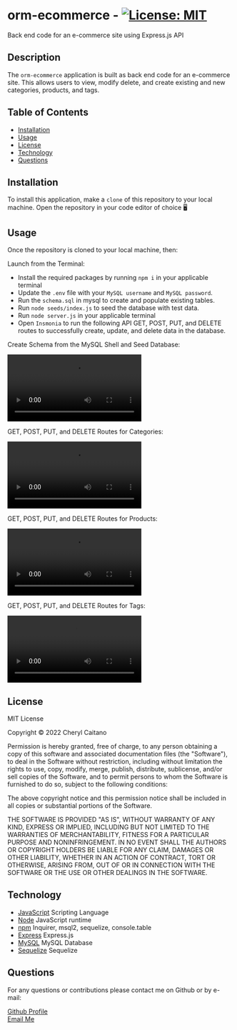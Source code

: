 # orm-ecommerce - [![License: MIT](https://img.shields.io/badge/License-MIT-yellow.svg)](https://opensource.org/licenses/MIT)
Back end code for an e-commerce site using Express.js API
## **Description**
The `orm-ecommerce` application is built as back end code for an e-commerce site. This allows users to view, modify delete, and create existing and new categories, products, and tags.

## **Table of Contents**

- [Installation](#installation)
- [Usage](#usage)
- [License](#license)
- [Technology](#technology)
- [Questions](#questions)

## **Installation**

To install this application, make a `clone` of this repository to your local machine. Open the repository in your code editor of choice 🖥️ 

## **Usage**

Once the repository is cloned to your local machine, then:

Launch from the Terminal:
- Install the required packages by running `npm i` in your applicable terminal
- Update the `.env` file with your `MySQL username` and `MySQL password`.
- Run the `schema.sql` in mysql to create and populate existing tables.
- Run `node seeds/index.js` to seed the database with test data.
- Run `node server.js` in your applicable terminal
- Open `Insmonia` to run the following API GET, POST, PUT, and DELETE routes to successfully create, update, and delete data in the database.

Create Schema from the MySQL Shell and Seed Database:

![Walkthrough of orm-ecommerce Initiation](./assets/orm_ecommerce_initiation.webm)

GET, POST, PUT, and DELETE Routes for Categories:

![Walkthrough of Category Routes](./assets/orm_ecommerce_categories.webm)

GET, POST, PUT, and DELETE Routes for Products:

![Walkthrough of Product Routes](./assets/orm_ecommerce_products.webm)

GET, POST, PUT, and DELETE Routes for Tags:

![Walkthrough of Tag Routes](./assets/orm_ecommerce_tags.webm)

## **License**

<p>
MIT License

Copyright &copy; 2022 Cheryl Caitano

Permission is hereby granted, free of charge, to any person obtaining a copy
of this software and associated documentation files (the "Software"), to deal
in the Software without restriction, including without limitation the rights
to use, copy, modify, merge, publish, distribute, sublicense, and/or sell
copies of the Software, and to permit persons to whom the Software is
furnished to do so, subject to the following conditions:

The above copyright notice and this permission notice shall be included in all
copies or substantial portions of the Software.

THE SOFTWARE IS PROVIDED "AS IS", WITHOUT WARRANTY OF ANY KIND, EXPRESS OR
IMPLIED, INCLUDING BUT NOT LIMITED TO THE WARRANTIES OF MERCHANTABILITY,
FITNESS FOR A PARTICULAR PURPOSE AND NONINFRINGEMENT. IN NO EVENT SHALL THE
AUTHORS OR COPYRIGHT HOLDERS BE LIABLE FOR ANY CLAIM, DAMAGES OR OTHER
LIABILITY, WHETHER IN AN ACTION OF CONTRACT, TORT OR OTHERWISE, ARISING FROM,
OUT OF OR IN CONNECTION WITH THE SOFTWARE OR THE USE OR OTHER DEALINGS IN THE
SOFTWARE.

</p>

## **Technology**

- [JavaScript](https://www.javascript.com/) Scripting Language
- [Node](https://nodejs.org/en/) JavaScript runtime
- [npm](https://www.npmjs.com/) Inquirer, msql2, sequelize, console.table
- [Express]() Express.js
- [MySQL](https://dev.mysql.com/doc/) MySQL Database
- [Sequelize](https://www.npmjs.com/package/sequelize) Sequelize
## **Questions**

For any questions or contributions please contact me on Github or by e-mail:

[Github Profile](https://www.github.com/ccaitano)  
[Email Me](mailto:cheryl.caitano@gmail.com)